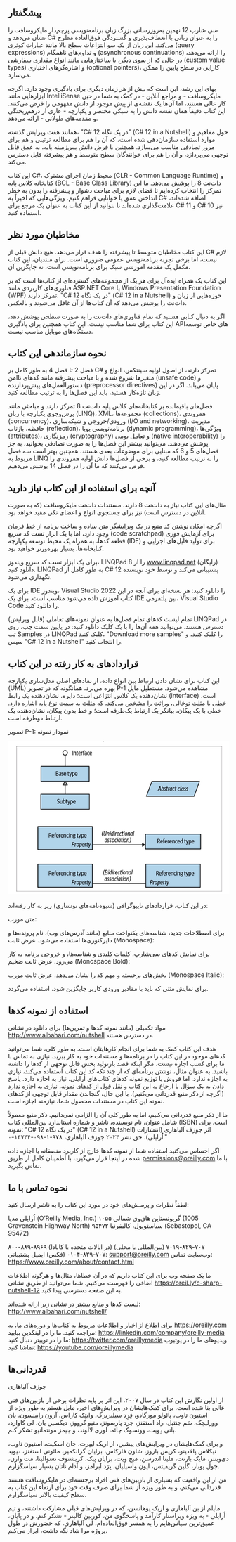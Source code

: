 ## پیشگفتار

سی شارپ 12 نهمین به‌روزرسانی بزرگ زبان برنامه‌نویسی پرچم‌دار مایکروسافت را نشان می‌دهد و C# را به عنوان زبانی با انعطاف‌پذیری و گستردگی فوق‌العاده مطرح می‌کند. این زبان از یک سو انتزاعات سطح بالا مانند عبارات کوئری (query expressions) و تداوم‌های ناهمگام (asynchronous continuations) را ارائه می‌دهد، در حالی که از سوی دیگر، با ساختارهایی مانند انواع مقداری سفارشی (custom value types) و اشاره‌گرهای اختیاری (optional pointers)، کارایی در سطح پایین را ممکن می‌سازد.

بهای این رشد، این است که بیش از هر زمان دیگری برای یادگیری وجود دارد. اگرچه ابزارهایی مانند IntelliSense مایکروسافت - و مراجع آنلاین - در کمک به شما در حین کار عالی هستند، اما آن‌ها یک نقشه‌ی از پیش موجود از دانش مفهومی را فرض می‌کنند. این کتاب دقیقاً همان نقشه دانش را به سبکی مختصر و یکپارچه - عاری از درهم‌ریختگی و مقدمه‌های طولانی - ارائه می‌دهد.

همانند هفت ویرایش گذشته، "C# 12 در یک نگاه" (C# 12 in a Nutshell) حول مفاهیم و موارد استفاده سازمان‌دهی شده است، که آن را هم برای مطالعه ترتیبی و هم برای مرور تصادفی مناسب می‌سازد. همچنین با فرض دانش پس‌زمینه پایه، به عمق قابل توجهی می‌پردازد، و آن را هم برای خوانندگان سطح متوسط و هم پیشرفته قابل دسترس می‌کند.

این کتاب C#، محیط زمان اجرای مشترک (CLR - Common Language Runtime) و کتابخانه کلاس پایه (BCL - Base Class Library) دات‌نت 8 را پوشش می‌دهد. ما این تمرکز را انتخاب کرده‌ایم تا فضای لازم برای مباحث دشوار و پیشرفته را بدون به خطر انداختن عمق یا خوانایی فراهم کنیم. ویژگی‌هایی که اخیراً به C# اضافه شده‌اند، علامت‌گذاری شده‌اند تا بتوانید از این کتاب به عنوان یک مرجع برای C# 11 و C# 10 نیز استفاده کنید.

## مخاطبان مورد نظر

این کتاب مخاطبان متوسط تا پیشرفته را هدف قرار می‌دهد. هیچ دانش قبلی از C# لازم نیست، اما برخی تجربه برنامه‌نویسی عمومی ضروری است. برای مبتدیان، این کتاب مکمل یک مقدمه آموزشی سبک برای برنامه‌نویسی است، نه جایگزین آن.

این کتاب یک همراه ایده‌آل برای هر یک از مجموعه‌های گسترده‌ای از کتاب‌ها است که بر فناوری‌های کاربردی مانند ASP.NET Core یا Windows Presentation Foundation (WPF) تمرکز دارند. "C# 12 در یک نگاه" (C# 12 in a Nutshell) حوزه‌هایی از زبان و دات‌نت را پوشش می‌دهد که آن کتاب‌ها از آن غافل می‌شوند و بالعکس.

اگر به دنبال کتابی هستید که تمام فناوری‌های دات‌نت را به صورت سطحی پوشش دهد، این کتاب برای شما مناسب نیست. این کتاب همچنین برای یادگیری APIهای خاص توسعه دستگاه‌های موبایل مناسب نیست.

## نحوه سازماندهی این کتاب

فصل 2 تا فصل 4 به طور کامل بر C# تمرکز دارند، از اصول اولیه سینتکس، انواع و متغیرها شروع شده و با مباحث پیشرفته مانند کدهای ناامن (unsafe code) و دستورالعمل‌های پیش‌پردازنده (preprocessor directives) پایان می‌یابد. اگر در این زبان تازه‌کار هستید، باید این فصل‌ها را به ترتیب مطالعه کنید.

فصل‌های باقیمانده بر کتابخانه‌های کلاس پایه دات‌نت 8 تمرکز دارند و مباحثی مانند پرس‌وجوی یکپارچه با زبان (LINQ)، XML، مجموعه‌ها (collections)، همروندی (concurrency)، ورودی/خروجی و شبکه‌سازی (I/O and networking)، مدیریت حافظه، بازتاب (reflection)، برنامه‌نویسی پویا (dynamic programming)، ویژگی‌ها (attributes)، رمزنگاری (cryptography) و تعامل بومی (native interoperability) را پوشش می‌دهند. می‌توانید بیشتر این فصل‌ها را به صورت تصادفی بخوانید، به جز فصل‌های 5 و 6 که مبنایی برای موضوعات بعدی هستند. همچنین بهتر است سه فصل مربوط به LINQ را به ترتیب مطالعه کنید، و برخی از فصل‌ها دانش اولیه همروندی را فرض می‌کنند که ما آن را در فصل 14 پوشش می‌دهیم.

## آنچه برای استفاده از این کتاب نیاز دارید

مثال‌های این کتاب نیاز به دات‌نت 8 دارند. مستندات دات‌نت مایکروسافت (که به صورت آنلاین در دسترس است) نیز برای جستجوی انواع و اعضای تکی مفید خواهد بود.

اگرچه امکان نوشتن کد منبع در یک ویرایشگر متن ساده و ساخت برنامه از خط فرمان وجود دارد، اما با یک ابزار تست کد سریع (code scratchpad) برای آزمایش فوری قطعه کدها، به همراه یک محیط توسعه یکپارچه (IDE) برای تولید فایل‌های اجرایی و کتابخانه‌ها، بسیار بهره‌ورتر خواهید بود.

برای یک ابزار تست کد سریع ویندوز، LINQPad 8 را از www.linqpad.net (رایگان) دانلود کنید. LINQPad به طور کامل از C# 12 پشتیبانی می‌کند و توسط خود نویسنده نگهداری می‌شود.

برای یک IDE ویندوز، Visual Studio 2022 را دانلود کنید: هر نسخه‌ای برای آنچه در این کتاب آموزش داده می‌شود مناسب است. برای یک IDE بین پلتفرمی، Visual Studio Code را دانلود کنید.

تمام لیست کدهای تمام فصل‌ها به عنوان نمونه‌های تعاملی (قابل ویرایش) LINQPad در دسترس هستند. می‌توانید همه آن‌ها را با یک کلیک دانلود کنید: در پایین سمت چپ، روی تب Samples در LINQPad کلیک کنید، "Download more samples" را کلیک کنید، و سپس "C# 12 in a Nutshell" را انتخاب کنید.

## قراردادهای به کار رفته در این کتاب

این کتاب برای نشان دادن ارتباط بین انواع داده، از نمادهای اصلی مدل‌سازی یکپارچه (UML) بهره می‌برد، همانگونه که در تصویر P-1 مشاهده می‌شود. مستطیل مایل نشان‌دهنده یک کلاس انتزاعی است؛ دایره، نشان‌دهنده یک رابط (interface) است. خطی با مثلث توخالی، وراثت را مشخص می‌کند، که مثلث به سمت نوع پایه اشاره دارد. خطی با یک پیکان، بیانگر یک ارتباط یک‌طرفه است؛ و خط بدون پیکان، نشان‌دهنده یک ارتباط دوطرفه است.

تصویر P-1: نمودار نمونه

<div align="center">
  
  ![Conventions-UsedThis-Book](../../assets/image/Preface01.jpeg) 
  
</div>


در این کتاب، قراردادهای تایپوگرافی (شیوه‌نامه‌های نوشتاری) زیر به کار رفته‌اند:

متن مورب:

برای اصطلاحات جدید، شناسه‌های یکنواخت منابع (مانند آدرس‌های وب)، نام پرونده‌ها و دایرکتوری‌ها استفاده می‌شود.
عرض ثابت (Monospace):

برای نمایش کدهای سی‌شارپ، کلمات کلیدی و شناسه‌ها، و خروجی برنامه به کار می‌رود.
عرض ثابت ضخیم (Monospace Bold):

بخش‌های برجسته و مهم کد را نشان می‌دهد.
عرض ثابت مورب (Monospace Italic):

برای نمایش متنی که باید با مقادیر ورودی کاربر جایگزین شود، استفاده می‌گردد.
## استفاده از نمونه کدها

مواد تکمیلی (مانند نمونه کدها و تمرین‌ها) برای دانلود در نشانی http://www.albahari.com/nutshell در دسترس هستند.

هدف این کتاب کمک به شما برای انجام کارهایتان است. به طور کلی، شما می‌توانید کدهای موجود در این کتاب را در برنامه‌ها و مستندات خود به کار ببرید. نیازی به تماس با ما برای کسب اجازه نیست، مگر اینکه قصد بازتولید بخش قابل توجهی از کدها را داشته باشید. به عنوان مثال، نوشتن برنامه‌ای که از چند تکه کد این کتاب استفاده می‌کند، نیازی به اجازه ندارد. اما فروش یا توزیع نمونه کدهای کتاب‌های اُرایلی، نیاز به اجازه دارد. پاسخ دادن به یک سؤال با ارجاع به این کتاب و نقل قول از کدهای نمونه، نیازی به اجازه ندارد (اگرچه از ذکر منبع قدردانی می‌کنیم). با این حال، گنجاندن مقدار قابل توجهی از کدهای نمونه این کتاب در مستندات محصول شما، نیازمند اجازه است.

ما از ذکر منبع قدردانی می‌کنیم، اما به طور کلی آن را الزامی نمی‌دانیم. ذکر منبع معمولاً شامل عنوان، نام نویسنده، ناشر و شماره استاندارد بین‌المللی کتاب (ISBN) است. برای نمونه: "C# 12 در یک نگاه" (C# 12 in a Nutshell) اثر جوزف آلباهاری (انتشارات اُرایلی). حق نشر ۲۰۲۴ جوزف آلباهاری، ۹۷۸-۱-۰۹۸-۱۴۷۴۴-۰."

اگر احساس می‌کنید استفاده شما از نمونه کدها خارج از کاربرد منصفانه یا اجازه داده شده در اینجا قرار می‌گیرد، با اطمینان کامل از طریق permissions@oreilly.com با ما تماس بگیرید.

## نحوه تماس با ما

لطفاً نظرات و پرسش‌های خود در مورد این کتاب را به ناشر ارسال کنید:

اُرایلی مدیا (O’Reilly Media, Inc.)
۱۰۵۵ گریونستاین های‌وی شمالی (1005 Gravenstein Highway North)
سباستوپول، کالیفرنیا ۹۵۴۷۲ (Sebastopol, CA 95472)

۸۰۰-۸۸۹-۸۹۶۹ (در ایالات متحده یا کانادا)
۷۰۷-۸۲۹-۷۰۱۹ (بین‌المللی یا محلی)
۷۰۷-۸۲۹-۰۱۰۴ (فکس)
ایمیل پشتیبانی: support@oreilly.com
وب‌سایت تماس: https://www.oreilly.com/about/contact.html

ما یک صفحه وب برای این کتاب داریم که در آن خطاها، مثال‌ها و هرگونه اطلاعات اضافی را فهرست می‌کنیم. شما می‌توانید از طریق نشانی https://oreil.ly/c-sharp-nutshell-12 به این صفحه دسترسی پیدا کنید.

لیست کدها و منابع بیشتر در نشانی زیر ارائه شده‌اند:
http://www.albahari.com/nutshell/

برای اطلاع از اخبار و اطلاعات مربوط به کتاب‌ها و دوره‌های ما، به https://oreilly.com مراجعه کنید.
ما را در لینکدین بیابید: https://linkedin.com/company/oreilly-media
ما را در توییتر دنبال کنید: https://twitter.com/oreillymedia
ویدیوهای ما را در یوتیوب تماشا کنید: https://youtube.com/oreillymedia

## قدردانی‌ها

جوزف آلباهاری

از اولین نگارش این کتاب در سال ۲۰۰۷، این اثر بر پایه نظرات برخی از بازبین‌های فنی عالی بنا شده است. برای کمک‌هایشان در ویرایش‌های اخیر، مایل هستم به طور ویژه از استیون تاوب، پائولو مورگادو، فِرِد سیلبربرگ، وایتِک کاراس، آرون رابینسون، یان وورلیچک، سَم جنتیل، راد استفنز، جرد پارسونز، متیو گرووز، دیکسین یان، لی کاوارد، بانی دِویت، وونسوک چائه، لوری لالوند، و جیمز مونتمانیو تشکر کنم.

و برای کمک‌هایشان در ویرایش‌های پیشین، از اریک لیپرت، جان اسکیت، استیون تاوب، نیکلاس پالادینو، کریس باروز، شاون فارکاس، برایان گرانکمیر، مائونی استفنز، دیوید دی‌وینتر، مایک بارنت، ملیتا اندرسن، میچ ویت، برایان پیک، کریشتوف تسوالینا، مت وارن، جول پوبار، گلین گریفیتس، ایون واسیلیان، بِرَد آبرامز، و آدام ناتان بسیار سپاسگزارم.

من از این واقعیت که بسیاری از بازبین‌های فنی افراد برجسته‌ای در مایکروسافت هستند قدردانی می‌کنم، و به طور ویژه از شما برای صرف وقت خود برای ارتقاء این کتاب به سطح کیفیت بالاتر سپاسگزارم.

مایلم از بن آلباهاری و اریک یوهانسن، که در ویرایش‌های قبلی مشارکت داشتند، و تیم اُرایلی - به ویژه ویراستار کارآمد و پاسخگوی من، کوربین کالینز - تشکر کنم. و در پایان، عمیق‌ترین سپاس‌هایم را به همسر فوق‌العاده‌ام، لی آلباهاری، که حضورش در طول پروژه مرا شاد نگه داشت، ابراز می‌کنم.
